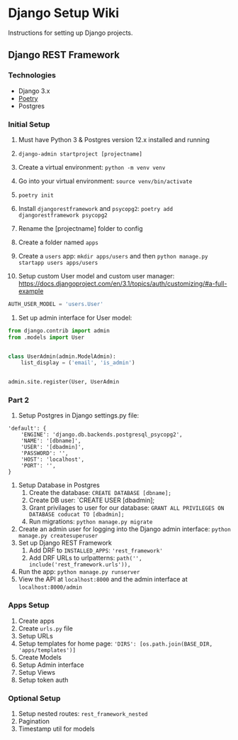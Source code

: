 # Django Setup Wiki

Instructions for setting up Django projects.

## Django REST Framework

### Technologies

- Django 3.x
- [Poetry](https://python-poetry.org/docs/cli/#install)
- Postgres

### Initial Setup

1. Must have Python 3 & Postgres version 12.x installed and running
1. `django-admin startproject [projectname]`
1. Create a virtual environment: `python -m venv venv`
1. Go into your virtual environment: `source venv/bin/activate`
1. `poetry init`
1. Install `djangorestframework` and `psycopg2`: `poetry add djangorestframework psycopg2`
1. Rename the [projectname] folder to config

1. Create a folder named `apps`
1. Create a `users` app: `mkdir apps/users` and then `python manage.py startapp users apps/users`
1. Setup custom User model and custom user manager: https://docs.djangoproject.com/en/3.1/topics/auth/customizing/#a-full-example
```py
AUTH_USER_MODEL = 'users.User'
```

1. Set up admin interface for User model:
```py
from django.contrib import admin
from .models import User


class UserAdmin(admin.ModelAdmin):
    list_display = ('email', 'is_admin')


admin.site.register(User, UserAdmin
```

### Part 2

1. Setup Postgres in Django settings.py file:
```
'default': {
    'ENGINE': 'django.db.backends.postgresql_psycopg2',
    'NAME': '[dbname]',
    'USER': '[dbadmin]',
    'PASSWORD': '',
    'HOST': 'localhost',
    'PORT': '',
}
```
1. Setup Database in Postgres
    1. Create the database: `CREATE DATABASE [dbname];`
    1. Create DB user: `CREATE USER [dbadmin];
    1. Grant privilages to user for our database: `GRANT ALL PRIVILEGES ON DATABASE coducat TO [dbadmin];`
    1. Run migrations: `python manage.py migrate`
1. Create an admin user for logging into the Django admin interface: `python manage.py createsuperuser`
1. Set up Django REST Framework
    1. Add DRF to `INSTALLED_APPS`: `'rest_framework'`
    1. Add DRF URLs to urlpatterns: `path('', include('rest_framework.urls')),`
1. Run the app: `python manage.py runserver`
1. View the API at `localhost:8000` and the admin interface at `localhost:8000/admin`

### Apps Setup

1. Create apps
1. Create `urls.py` file
1. Setup URLs
1. Setup templates for home page: `'DIRS': [os.path.join(BASE_DIR, 'apps/templates')]`
1. Create Models
1. Setup Admin interface
1. Setup Views
1. Setup token auth

### Optional Setup

1. Setup nested routes: `rest_framework_nested`
1. Pagination
1. Timestamp util for models
